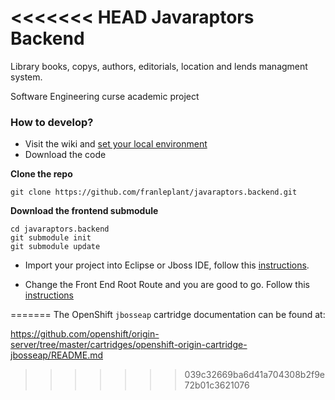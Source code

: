 <<<<<<< HEAD
Javaraptors Backend 
========================

Library books, copys, authors, editorials, location and lends managment system.

Software Engineering curse academic project



### How to develop?

* Visit the wiki and [set your local environment](https://github.com/franleplant/javaraptors.backend/wiki/Setting-backend-Development-environment)
* Download the code

**Clone the repo**

    git clone https://github.com/franleplant/javaraptors.backend.git
    
    
    
    
**Download the frontend submodule**



    cd javaraptors.backend
    git submodule init
    git submodule update
    
    
    
    
    
    
    
* Import your project into Eclipse or Jboss IDE, follow this [instructions](https://github.com/franleplant/javaraptors.backend/wiki/Import-Maven-project-into-Eclipse).

* Change the Front End Root Route  and you are good to go. Follow this [instructions](https://github.com/franleplant/javaraptors.backend/wiki/Front-End-integration)


=======
The OpenShift `jbosseap` cartridge documentation can be found at:

https://github.com/openshift/origin-server/tree/master/cartridges/openshift-origin-cartridge-jbosseap/README.md
>>>>>>> 039c32669ba6d41a704308b2f9e72b01c3621076
